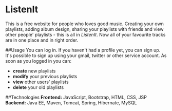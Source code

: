 # ListenIt
This is a free website for people who loves good music. Creating your own playlists, adding album design, sharing your playlists with friends and view other people' playlists - this is all in *ListenIt*. Now all of your favourite tracks are in one place and in right order.

##Usage
You can log in. If you haven't had a profile yet, you can sign up. It's possible to sign up using your gmail, twitter or other service account. 
As soon as you logged in you can:
- **create** new playlists
- **modify** your previous playlists
- **view** other users' playlists
- **delete** your old playlists

##Technologies
**Frontend:** JavaScript, Bootstrap, HTML, CSS, JSP
**Backend:** Java EE, Maven, Tomcat, Spring, Hibernate, MySQL 